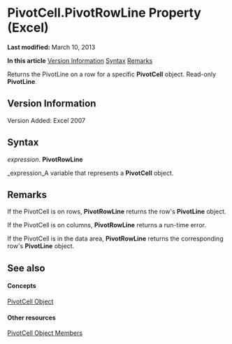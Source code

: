 
# PivotCell.PivotRowLine Property (Excel)

 **Last modified:** March 10, 2013

 **In this article**
 [Version Information](#sectionSection0)
 [Syntax](#sectionSection1)
 [Remarks](#sectionSection2)


Returns the PivotLine on a row for a specific  **PivotCell** object. Read-only **PivotLine**.


## Version Information
<a name="sectionSection0"> </a>

Version Added: Excel 2007 


## Syntax
<a name="sectionSection1"> </a>

 _expression_. **PivotRowLine**

 _expression_A variable that represents a  **PivotCell** object.


## Remarks
<a name="sectionSection2"> </a>

If the PivotCell is on rows,  **PivotRowLine** returns the row's **PivotLine** object.

If the PivotCell is on columns,  **PivotRowLine** returns a run-time error.

If the PivotCell is in the data area, **PivotRowLine** returns the corresponding row's **PivotLine** object.


## See also
<a name="sectionSection2"> </a>


#### Concepts


 [PivotCell Object](76b8a2dc-90ee-7475-d327-d27cb1e92703.md)
#### Other resources


 [PivotCell Object Members](e486cd5d-3f31-29d4-b811-24fc0aed6803.md)
